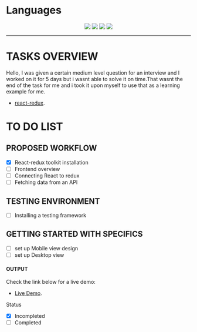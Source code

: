 # Languages



 <p align="center">
       <img src="https://img.shields.io/badge/HTML5-E34F26?style=for-the-badge&logo=html5&logoColor=white" />
       <img src="https://img.shields.io/badge/CSS3-1572B6?style=for-the-badge&logo=css3&logoColor=white" />
       <img src="https://img.shields.io/badge/JavaScript-323330?style=for-the-badge&logo=javascript&logoColor=F7DF1E" />
       <img src="https://img.shields.io/badge/TypeScript-007ACC?style=for-the-badge&logo=typescript&logoColor=white" />
</p>

---


# TASKS OVERVIEW



Hello, I was given a certain medium level question for an interview and I worked on it for 5 days but i wasnt able to solve it on time.That wasnt the end of the task for me and i took it upon myself to use that as a learning example for me.

 *  [react-redux](https://redux-toolkit.js.org/).


# TO DO LIST
## PROPOSED WORKFLOW
- [x] React-redux toolkit installation 
- [ ] Frontend overview
- [ ] Connecting React to redux
- [ ] Fetching data from an API
## TESTING ENVIRONMENT
- [ ] Installing a testing framework 

## GETTING STARTED WITH SPECIFICS
- [ ] set up Mobile view design
- [ ] set up Desktop view  

#### OUTPUT 

Check the link below for a live demo: 

  *  [Live Demo](http://virtual-record-shelf.vercel.app/).

Status 
 - [x] Incompleted 
 - [ ] Completed
